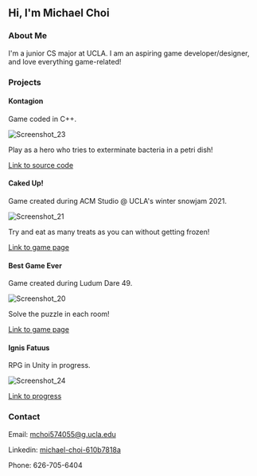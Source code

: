 ## Hi, I'm Michael Choi

### About Me
I'm a junior CS major at UCLA. I am an aspiring game developer/designer, and love everything game-related!

### Projects

#### Kontagion
Game coded in C++.

![Screenshot_23](https://user-images.githubusercontent.com/56101914/161190376-b9474384-2338-4712-97d8-366edf71e521.png)

Play as a hero who tries to exterminate bacteria in a petri dish!

[Link to source code](https://github.com/mchoi574055/Kontagion)

#### Caked Up!
Game created during ACM Studio @ UCLA's winter snowjam 2021.

![Screenshot_21](https://user-images.githubusercontent.com/56101914/161190111-da2db105-2db0-4c0c-8f52-f1b5bea50f5d.png)

Try and eat as many treats as you can without getting frozen!

[Link to game page](https://wrecker-1.itch.io/caked-up)

#### Best Game Ever
Game created during Ludum Dare 49.

![Screenshot_20](https://user-images.githubusercontent.com/56101914/161189928-a432e635-eb29-42bb-b37a-8605781f45a5.png)

Solve the puzzle in each room!

[Link to game page](https://brandmuffin.itch.io/best-game-ever)

#### Ignis Fatuus
RPG in Unity in progress.

![Screenshot_24](https://user-images.githubusercontent.com/56101914/161191040-6c31d4ad-cb77-4c3f-8531-cbf311da44f3.png)

[Link to progress](https://github.com/mchoi574055/TeamWispTemp)


### Contact
Email: mchoi574055@g.ucla.edu

Linkedin: [michael-choi-610b7818a](linkedin.com/in/michael-choi-610b7818a)

Phone: 626-705-6404 
